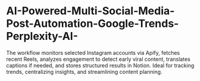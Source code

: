 # AI-Powered-Multi-Social-Media-Post-Automation-Google-Trends-Perplexity-AI-
The workflow monitors selected Instagram accounts via Apify, fetches recent Reels, analyzes engagement to detect early viral content, translates captions if needed, and stores structured results in Notion. Ideal for tracking trends, centralizing insights, and streamlining content planning.
